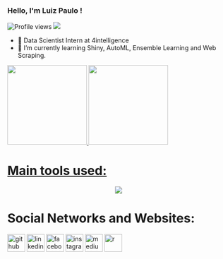 ### Hello, I'm Luiz Paulo !
![Profile views](https://gpvc.arturio.dev/LuizPaulo23) <a href="https://www.linkedin.com/in/luiz-paulo-tavares-gon%C3%A7alves-611849174/" alt="Linkedin">
  <img src="https://img.shields.io/badge/-Linkedin-0e76a8?style=flat-square&logo=Linkedin&logoColor=white&link=https://www.linkedin.com/in/melissa-pg/"/>
</a>

- 🔭 Data Scientist Intern at 4intelligence
- 🌱 I’m currently learning Shiny, AutoML, Ensemble Learning and Web Scraping.  

<div>
<a href="https://github.com/LuizPaulo23">
<img height="180em" src="https://github-readme-stats.vercel.app/api/top-langs/?username=LuizPaulo23&layout=compact&langs_count=10&theme=dracula"/>
<img height="180em" src="https://streak-stats.demolab.com/?user=LuizPaulo23&layout=compact&langs_count=10&theme=dracula"/>
</div>

# Main tools used:
  
  <p align="center">
  <a href="https://skillicons.dev">
    <img src="https://skillicons.dev/icons?i=github,r,py,java,redis,sqlite,postman,latex,linux" />
  </a>
</p>

# Social Networks and Websites: 

[<img src='https://cdn.jsdelivr.net/npm/simple-icons@3.0.1/icons/github.svg' alt='github' height='40'>](https://github.com/LuizPaulo23)  [<img src='https://cdn.jsdelivr.net/npm/simple-icons@3.0.1/icons/linkedin.svg' alt='linkedin' height='40'>](https://www.linkedin.com/in/https://www.linkedin.com/in/luiz-paulo-tavares-gon%C3%A7alves-611849174//)  [<img src='https://cdn.jsdelivr.net/npm/simple-icons@3.0.1/icons/facebook.svg' alt='facebook' height='40'>](https://www.facebook.com/https://www.facebook.com/luizpaulo.tavaresgoncalves/)  [<img src='https://cdn.jsdelivr.net/npm/simple-icons@3.0.1/icons/instagram.svg' alt='instagram' height='40'>](https://www.instagram.com/luiz_paulo.023/)  [<img src='https://cdn.jsdelivr.net/npm/simple-icons@3.0.1/icons/medium.svg' alt='medium' height='40'>](https://luizpaulotavaresgonalves.medium.com/)  [<img src='https://cdn.jsdelivr.net/npm/simple-icons@3.0.1/icons/r.svg' alt='r' height='40'>](https://rpubs.com/Luiz_Paulo23)  

